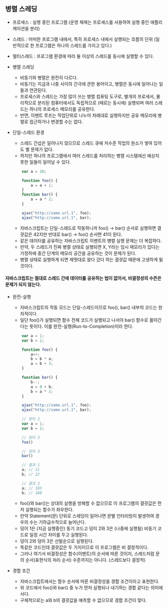 ## 병렬 스레딩

- 프로세스 : 실행 중인 프로그램 (운영 체제는 프로세스를 사용하여 실행 중인 애플리케이션을 분리)
- 스레드 : 어떠한 프로그램 내에서, 특히 프로세스 내에서 실행되는 흐름의 단위 (일반적으로 한 프로그램은 하나의 스레드를 가지고 있다.)
- 멀티스레드 : 프로그램 환경에 따라 둘 이상의 스레드를 동시에 실행할 수 있다.

- 병렬 스레딩

  - 비동기와 병렬은 완전히 다르다.
  - 비동기는 지금과 나중 사이의 간극에 관한 용어이고, 병렬은 동시에 일어나는 일들과 연관된다.
  - 프로세스와 스레드는 가장 많이 쓰는 병렬 컴퓨팅 도구로, 별개의 프로세서,
    물리적으로 분리된 컴퓨터에서도 독립적으로 (때로는 동시에) 실행되며 여러 스레드는 하나의 프로세스 메모리를 공유한다.
  - 반면, 이벤트 루프는 작업단위로 나누어 차례대로 실행하지만 공유 메모리에 병렬로 접근하거나 변경할 수는 없다.

- 단일-스레드 환경

  - 스레드 간섭은 일어나지 않으므로 스레드 큐에 저수준 작업의 원소가 쌓여 있어도 별 문제가 없다.
  - 하지만 하나의 프로그램에서 여러 스레드를 처리하는 병렬 시스템에선 예상치 못한 일들이 일어날 수 있다.

  ```Javascript
      var a = 20;

      function foo() {
          a = a + 1;
      }
      function bar() {
          a = a * 2;
      }

      ajax("http://some.url.1", foo);
      ajax("http://some.url.1", bar);

  ```

  - 자바스크립트는 단일-스레드로 작동하니까 foo() -> bar() 순서로 실행하면 결괏값은 42지만 반대로 bar() -> foo() 순서면 41이 된다.
  - 같은 데이터를 공유하는 자바스크립트 이벤트의 병렬 실행 문제는 더 복잡하다.
  - 만약, 두 스레드가 진짜 병렬 상태로 실행되면 X, Y라는 임시 메모리가 있다는 가정하에 중간 단계의 메모리 공간을 공유하는 것이 문제가 된다.
  - 병렬 상태로 실행하게 되면 제멋대로 왔다 갔다 하는 결괏값 때문에 고생하게 될 것이다.

#### 자바스크립트는 절대로 스레드 간에 데이터를 공유하는 법이 없어서, 비결정성의 수즌은 문제가 되지 않는다.

- 완전-실행

  - 자바스크립트의 작동 모드는 단일-스레드이므로 foo(), bar() 내부의 코드는 원자적이다.
  - 일단 foo()가 실행되면 함수 전체 코드가 실행되고 나서야 bar() 함수로 옮아간다는 뜻이다. 이를 완전-실행(Run-to-Completion)이라 한다.

  ```Javascript
      var a = 1;
      var b = 2;

      function foo() {
          a++;
          b = b * a;
          a = b + 3;
      }

      function bar() {
          b--;
          a = 8 + b;
          b = a * 2;
      }

      ajax("http://some.url.1", foo);
      ajax("http://some.url.1", bar);

      // 덩이 1
      var a = 1;
      var b = 2;

      // 덩이 2
      foo()

      // 덩이 3
      bar()

      // 결과 1
      a; // 11
      b; // 22

      // 결과 2
      a; // 183
      b; // 180

  ```

  - foo()와 bar()는 상대의 실행을 방해할 수 없으므로 이 프로그램의 결괏값은 먼저 실행되는 함수가 좌우한다.
  - 만약 Statement(문) 단위로 스레딩이 일어나면 문별 인터리빙이 발생하여 경우의 수는 기하급수적으로 늘어난다.
  - 덩이 1은 (지금 실행중인) 동기 코드고 덩이 2와 3은 (나중에 실행될) 비동기 코드로 일정 시간 차이를 두고 실행된다.
  - 덩이 2와 덩이 3은 선발순으로 실행된다.
  - 똑같은 코드인데 결괏값은 두 가지이므로 이 프로그램은 비 결정적이다.
  - 그러나 여기서 비결정성은 함수(이벤트)의 순서에 따른 것이지, 스레드처럼 문의 순서(표현식의 처리 순서) 수준까지는 아니다. (스레드보다 결정적)

- 경합 조건
  - 자바스크립트에서는 함수 순서에 따른 비결정성을 경합 조건이라고 표현한다.
  - 위 코드에서 foo()와 bar() 중 누가 먼저 실행되나 내기하는 경함 같다는 의미에서다.
  - 구체적으로는 a와 b의 결괏값을 예측할 수 없으므로 경합 조건이 맞다.
